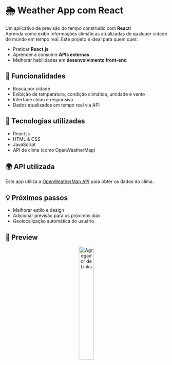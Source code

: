 
# 🌦️ Weather App com React

Um aplicativo de previsão do tempo construído com **React**!  
Aprenda como exibir informações climáticas atualizadas de qualquer cidade do mundo em tempo real. Este projeto é ideal para quem quer:

- Praticar **React.js**
- Aprender a consumir **APIs externas**
- Melhorar habilidades em **desenvolvimento front-end**

## 🚀 Funcionalidades

- Busca por cidade
- Exibição de temperatura, condição climática, umidade e vento
- Interface clean e responsiva
- Dados atualizados em tempo real via API

## 🧠 Tecnologias utilizadas

- React.js
- HTML & CSS
- JavaScript
- API de clima (como OpenWeatherMap)

## 🌍 API utilizada

Este app utiliza a [OpenWeatherMap API](https://openweathermap.org/api) para obter os dados do clima.

## 💡 Próximos passos

- Melhorar estilo e design
- Adicionar previsão para os próximos dias
- Geolocalização automática do usuário

## 📸 Preview

<p align="center">
  <img alt="Agregador de Links" src="https://i.ibb.co/PZqw1gSg/dieta2.jpg](https://i.ibb.co/k29Ks75M/previsao.jpg" width="30%">
</p>
 
 

 
